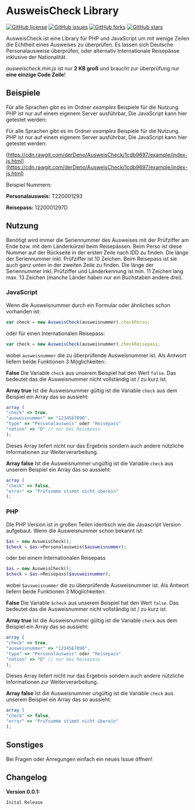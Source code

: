 #  AusweisCheck Library

[![GitHub license](https://img.shields.io/github/license/derDeno/AusweisCheck.svg)](https://github.com/derDeno/AusweisCheck) [![GitHub issues](https://img.shields.io/github/issues/derDeno/AusweisCheck.svg)](https://github.com/derDeno/AusweisCheck/issues) [![GitHub forks](https://img.shields.io/github/forks/derDeno/AusweisCheck.svg)](https://github.com/derDeno/AusweisCheck/network) [![GitHub stars](https://img.shields.io/github/stars/derDeno/AusweisCheck.svg)](https://github.com/derDeno/AusweisCheck/stargazers)

AusweisCheck ist eine Library für PHP und JavaScript um mit wenige Zeilen die Echtheit eines Ausweises zu überprüfen. Es lassen sich Deutsche Personalausweise überprüfen, oder alternativ Internationale Reisepässe inklusive der Nationalität.

*ausweischeck.min.js* ist nur **2 KB groß** und braucht zur überprüfung nur **eine einzige Code Zeile**!


##  Beispiele
Für alle Sprachen gibt es im Ordner *examples* Beispiele für die Nutzung. PHP ist nur auf einem eigenem Server ausführbar, Die JavaScript kann hier getestet werden:

Für alle Sprachen gibt es im Ordner *examples* Beispiele für die Nutzung. PHP ist nur auf einem eigenem Server ausführbar, Die JavaScript kann hier getestet werden: 

[https://cdn.rawgit.com/derDeno/AusweisCheck/1cdb9697/example/index-js.html](https://cdn.rawgit.com/derDeno/AusweisCheck/1cdb9697/example/index-js.html)

Beispiel Nummern:

**Personalausweis:** T220001293

**Reisepass:** 1220001297D



## Nutzung

Benötigt wird immer die Seriennummer des Ausweises mit der Prüfziffer am Ende bzw. mit dem Länderkürzel beim Reisepässen.
Beim Perso ist diese Nummer auf der Rückseite in der ersten Zeile nach IDD zu finden. Die länge der Seriennummer inkl. Prüfziffer ist 10 Zeichen. Beim Reisepass ist sie auch ganz unten in der zweiten Zeile zu finden. Die länge der Seriennummer inkl. Prüfziffer und Länderkennung ist min. 11 Zeichen lang max. 13 Zeichen (manche Länder haben nur ein Buchstaben andere drei).

### JavaScript
Wenn die Ausweisnummer durch ein Formular oder ähnliches schon vorhanden ist:
```javascript
var check = new AusweisCheck(ausweisnummer).checkPerso;
```
oder für einen Internationalen Reisepass:
```javascript
var check = new AusweisCheck(ausweisnummer).checkReisepass;
```

wobei `ausweisnummer` die zu überprüfende Ausweisnummer ist.
Als Antwort liefern beide Funktionen 3 Möglichkeiten:

**False**
Die Variable `check` aus unserem Beispiel hat den Wert `false`. Das bedeutet das die Ausweisnummer nicht vollständig ist / zu kurz ist.

**Array true**
Ist die Ausweisnummer gültig ist die Variable `check` aus dem Beispiel ein Array das so aussieht:
```javascript
array (
"check" => true,
"ausweisnummer" => "1234567890",
"type" => "Personalausweis" oder "Reisepass"
"nation" => "D" // nur bei Reisepass
);
```
Dieses Array liefert nicht nur das Ergebnis sondern auch andere nützliche Informationen zur Weiterverarbeitung.

**Array false**
Ist die Ausweisnummer ungültig ist die Variable `check` aus unserem Beispiel ein Array das so aussieht:
```javascript
array (
"check" => false,
"error" => "Prüfsumme stimmt nicht überein"
);
```

### PHP
DIe PHP Version ist in großen Teilen identisch wie die Javascript Version aufgebaut.
Wenn die Ausweisnummer schon bekannt ist:
```php
$as = new AusweisCheck();
$check = $as->Personalausweis($ausweisnummer);
```
oder bei einem Internationalen Reisepass
```php
$as = new AusweisCheck();
$check = $as->Reisepass($ausweisnummer);
```
wobei `$ausweisnummer` die zu überprüfende Ausweisnummer ist.
Als Antwort liefern beide Funktionen 3 Möglichkeiten:

**False**
Die Variable `$check` aus unserem Beispiel hat den Wert `false`. Das bedeutet das die Ausweisnummer nicht vollständig ist / zu kurz ist.

**Array true**
Ist die Ausweisnummer gültig ist die Variable `check` aus dem Beispiel ein Array das so aussieht:
```javascript
array (
"check" => true,
"ausweisnummer" => "1234567890",
"type" => "Personalausweis" oder "Reisepass"
"nation" => "D" // nur bei Reisepass
);
```
Dieses Array liefert nicht nur das Ergebnis sondern auch andere nützliche Informationen zur Weiterverarbeitung.

**Array false**
Ist die Ausweisnummer ungültig ist die Variable `check` aus unserem Beispiel ein Array das so aussieht:
```javascript
array (
"check" => false,
"error" => "Prüfsumme stimmt nicht überein"
);
```


## Sonstiges
Bei Fragen oder Anregungen einfach ein neues Issue öffnen!


## Changelog
**Version 0.0.1:**
```
Inital Release
```
